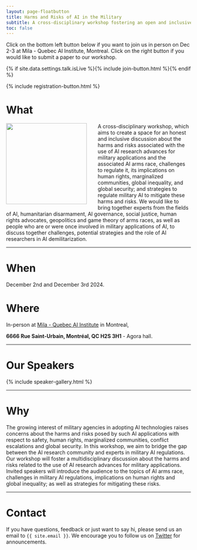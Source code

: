 ```yaml
---
layout: page-floatbutton
title: Harms and Risks of AI in the Military
subtitle: A cross-disciplinary workshop fostering an open and inclusive discussion on the harms and risks of using AI for military purposes
toc: false
---
```


Click on the bottom left button below if you want to join us in person on Dec 2-3 at Mila - Quebec AI Institute, Montreal. Click on the right button if you would like to submit a paper to our workshop.

{% if site.data.settings.talk.isLive %}{% include join-button.html %}{% endif %}

{% include registration-button.html %}



# What

<img src="{{ site.logo }}" style="width:220px;vertical-align:middle;padding-right:30px;padding-bottom:10px;float:left">
A cross-disciplinary workshop, which aims to create a space for an honest and inclusive discussion about the harms and risks associated with the use of AI research advances for military applications and the associated AI arms race, challenges to regulate it, its implications on human rights, marginalized communities, global inequality, and global security; and strategies to regulate military AI to mitigate these harms and risks. We would like to bring together experts from the fields of AI, humanitarian disarmament, AI governance, social justice, human rights advocates, geopolitics and game theory of arms races, as well as people who are or were once involved in military applications of AI, to discuss together challenges, potential strategies and the role of AI researchers in AI demilitarization.

---

# When

December 2nd and December 3rd 2024.

# Where

In-person at [Mila - Quebec AI Institute](https://mila.quebec/) in Montreal,

**6666 Rue Saint-Urbain, Montréal, QC H2S 3H1** - Agora hall.


---

# Our Speakers

{% include speaker-gallery.html %}

---

# Why

The growing interest of military agencies in adopting AI technologies raises concerns about the harms and risks posed by such AI applications with respect to safety, human rights, marginalized communities, conflict escalations and global security.  In this workshop, we aim to bridge the gap between the AI research community and experts in military AI regulations. Our workshop will foster a multidisciplinary discussion about the harms and risks related to the use of AI research advances for military applications. Invited speakers will introduce the audience to the topics of AI arms race, challenges in military AI regulations, implications on human rights and global inequality; as well as strategies for mitigating these risks.

<!-- ---

# Who

Do we need this? -->
<!-- We are a group of early-career AI researchers and friends taking personally the situation in Ukraine. We know first hand the challenges which Ukrainians have been facing due to the war and we want to support them as much as we can. You are very welcome to read [more about us](./team) and [get in touch!](#contact) -->

---

# Contact
If you have questions, feedback or just want to say hi, please send us an email to `{{ site.email }}`. We encourage you to follow us on [Twitter](https://twitter.com/harmsrisksaimilitary) for announcements.
